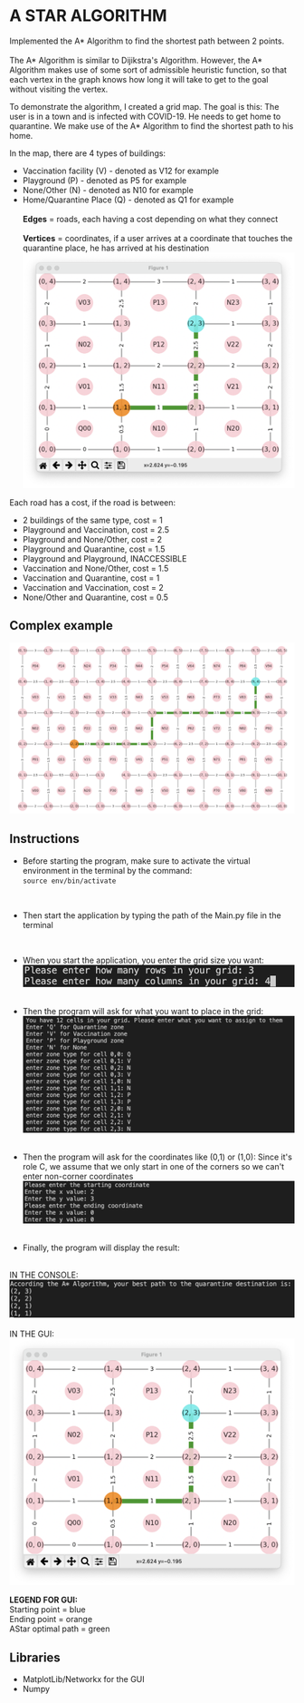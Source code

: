 # A STAR ALGORITHM
Implemented the A* Algorithm to find the shortest path between 2 points. <br /><br />
The A* Algorithm is similar to Dijikstra's Algorithm. However, the A* Algorithm makes use of some sort of admissible heuristic function, so that each vertex in the graph knows how long it will take to get to the goal without visiting the vertex.


To demonstrate the algorithm, I created a grid map. The goal is this: The user is in a town and is infected with COVID-19. He needs to get home to quarantine. We make use of the A* Algorithm to find the shortest path to his home.

In the map, there are 4 types of buildings:
- Vaccination facility (V) - denoted as V12 for example
- Playground (P) - denoted as P5 for example
- None/Other (N) - denoted as N10 for example
- Home/Quarantine Place (Q) - denoted as Q1 for example
<br /><br />
**Edges** = roads, each having a cost depending on what they connect<br /><br />
**Vertices** = coordinates, if a user arrives at a coordinate that touches the quarantine place, he has arrived at his destination
![guiResult](img/guiResult.png)


Each road has a cost, if the road is between:
- 2 buildings of the same type, cost = 1
- Playground and Vaccination, cost = 2.5
- Playground and None/Other, cost = 2
- Playground and Quarantine, cost = 1.5
- Playground and Playground, INACCESSIBLE
- Vaccination and None/Other, cost = 1.5
- Vaccination and Quarantine, cost = 1
- Vaccination and Vaccination, cost = 2
- None/Other and Quarantine, cost = 0.5



## **Complex example**

![complicatedResult](img/complicatedResult.png)


## **Instructions**
- Before starting the program, make sure to activate the virtual environment in the terminal by the command:</br>
`source env/bin/activate`
<br />

- Then start the application by typing the path of the Main.py file in the terminal
<br />

- When you start the application, you enter the grid size you want: 
![rowInfo](img/rowInfo.png)
<br /><br />





- Then the program will ask for what you want to place in the grid:
![gridInfo](img/gridInfo.png)
<br /><br />




- Then the program will ask for the coordinates like (0,1) or (1,0):
Since it's role C, we assume that we only start in one of the corners so we can't enter non-corner coordinates
![coordinateInfo](img/coordinateInfo.png)
<br /><br />




- Finally, the program will display the result:<br /><br />

IN THE CONSOLE:
![consoleResult](img/consoleResult.png)
<br /><br />
IN THE GUI:
![guiResult](img/guiResult.png)


**LEGEND FOR GUI:**<br />
Starting point = blue<br />
Ending point = orange<br />
AStar optimal path = green

## **Libraries**

- MatplotLib/Networkx for the GUI<br />
- Numpy<br />

